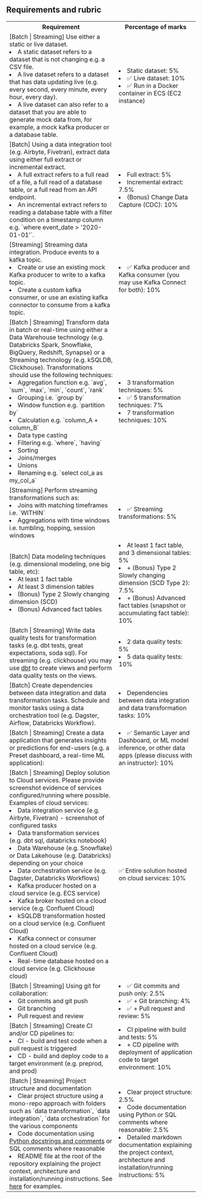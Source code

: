 ## Requirements and rubric

<table>
    <tr>
        <th>Requirement</th>
        <th>Percentage of marks</th>
    </tr>
    <tr>
        <td>
            [Batch | Streaming] Use either a static or live dataset.
            <li>A static dataset refers to a dataset that is not changing e.g. a CSV file.  </li>
            <li>A live dataset refers to a dataset that has data updating live (e.g. every second, every minute, every hour, every day).</li>
            <li>A live dataset can also refer to a dataset that you are able to generate mock data from, for example, a mock kafka producer or a database table.</li>
        </td>
        <td>
            <li>Static dataset: 5%</li>
            <li>✅ Live dataset: 10%</li>
            <li>✅ Run in a Docker container in ECS (EC2 instance)</li>
        </td>
    </tr>
    <tr>
        <td>
            [Batch] Using a data integration tool (e.g. Airbyte, Fivetran), extract data using either full extract or incremental extract.
            <li>A full extract refers to a full read of a file, a full read of a database table, or a full read from an API endpoint. </li>
            <li>An incremental extract refers to reading a database table with a filter condition on a timestamp column e.g. `where event_date > '2020-01-01'`.</li>
        </td>
        <td>
            <li>Full extract: 5%</li>
            <li>Incremental extract: 7.5%</li>
            <li>(Bonus) Change Data Capture (CDC): 10%</li>
        </td>
    </tr>
    <tr>
        <td>
            [Streaming] Streaming data integration. Produce events to a kafka topic.
            <li>Create or use an existing mock Kafka producer to write to a kafka topic. </li>
            <li>Create a custom kafka consumer, or use an existing kafka connector to consume from a kafka topic. </li>
        </td>
        <td>
            <li>✅ Kafka producer and Kafka consumer (you may use Kafka Connect for both): 10%</li>
        </td>
    </tr>
    <tr>
        <td>
            [Batch | Streaming] Transform data in batch or real-time using either a Data Warehouse technology (e.g. Databricks Spark, Snowflake, BigQuery, Redshift, Synapse) or a Streaming technology (e.g. kSQLDB, Clickhouse). Transformations should use the following techniques:
            <li>Aggregation function e.g. `avg`, `sum`, `max`, `min`, `count`, `rank`</li>
            <li>Grouping i.e. `group by`</li>
            <li>Window function e.g. `partition by`</li>
            <li>Calculation e.g. `column_A + column_B`</li>
            <li>Data type casting</li>
            <li>Filtering e.g. `where`, `having`</li>
            <li>Sorting</li>
            <li>Joins/merges</li>
            <li>Unions</li>
            <li>Renaming e.g. `select col_a as my_col_a` </li>
        </td>
        <td>
            <li>3 transformation techniques: 5%</li>
            <li>✅ 5 transformation techniques: 7%</li>
            <li>7 transformation techniques: 10%</li>
        </td>
    </tr>
    <tr>
        <td>
            [Streaming] Perform streaming transformations such as:
            <li>Joins with matching timeframes i.e. `WITHIN`</li>
            <li>Aggregations with time windows i.e. tumbling, hopping, session windows</li>
        </td>
        <td>
            <li>✅ Streaming transformations: 5%</li>
        </td>
    </tr>
    <tr>
        <td>
            [Batch] Data modeling techniques (e.g. dimensional modeling, one big table, etc):
            <li>At least 1 fact table</li>
            <li>At least 3 dimension tables</li>
            <li>(Bonus) Type 2 Slowly changing dimension (SCD)</li>
            <li>(Bonus) Advanced fact tables</li>
        </td>
        <td>
            <li>At least 1 fact table, and 3 dimensional tables: 5%</li>
            <li>+ (Bonus) Type 2 Slowly changing dimension (SCD Type 2): 7.5%</li>
            <li>+ (Bonus) Advanced fact tables (snapshot or accumulating fact table): 10%</li>
        </td>
    </tr>
    <tr>
        <td>
            [Batch | Streaming] Write data quality tests for transformation tasks (e.g. dbt tests, great expectations, soda sql). For streaming (e.g. clickhouse) you may use <a href="https://clickhouse.com/docs/en/integrations/dbt/dbt-intro">dbt</a> to create views and perform data quality tests on the views.
        </td>
        <td>
            <li>2 data quality tests: 5% </li>
            <li>5 data quality tests: 10% </li>
        </td>
    </tr>
    <tr>
        <td>
            [Batch] Create dependencies between data integration and data transformation tasks. Schedule and monitor tasks using a data orchestration tool (e.g. Dagster, Airflow, Databricks Workflow).
        </td>
        <td>
            <li>Dependencies between data integration and data transformation tasks: 10%</li>
        </td>
    </tr>
    <tr>
        <td>
            [Batch | Streaming] Create a data application that generates insights or predictions for end-users (e.g. a Preset dashboard, a real-time ML application):
        </td>
        <td>
            <li>✅ Semantic Layer and Dashboard, or ML model inference, or other data apps (please discuss with an instructor): 10%</li>
        </td>
    </tr>
    <tr>
        <td>
            [Batch | Streaming] Deploy solution to Cloud services. Please provide screenshot evidence of services configured/running where possible. Examples of cloud services:
            <li>Data integration service (e.g. Airbyte, Fivetran) - screenshot of configured tasks</li>
            <li>Data transformation services (e.g. dbt sql, databricks notebook)</li>
            <li>Data Warehouse (e.g. Snowflake) or Data Lakehouse (e.g. Databricks) depending on your choice</li>
            <li>Data orchestration service (e.g. Dagster, Databricks Workflows)</li>
            <li>Kafka producer hosted on a cloud service (e.g. ECS service)</li>
            <li>Kafka broker hosted on a cloud service (e.g. Confluent Cloud)</li>
            <li>kSQLDB transformation hosted on a cloud service (e.g. Confluent Cloud)</li>
            <li>Kafka connect or consumer hosted on a cloud service (e.g. Confluent Cloud)</li>
            <li>Real-time database hosted on a cloud service (e.g. Clickhouse cloud)</li>
        </td>
        <td>
            ✅ Entire solution hosted on cloud services: 10%
        </td>
    </tr>
    <tr>
        <td>
            [Batch | Streaming] Using git for collaboration:
            <li>Git commits and git push</li>
            <li>Git branching</li>
            <li>Pull request and review</li>
        </td>
        <td>
            <li>✅ Git commits and push only: 2.5%</li>
            <li>✅ + Git branching: 4%</li>
            <li>✅ + Pull request and review: 5%</li>
        </td>
    </tr>
    <tr>
        <td>
            [Batch | Streaming] Create CI and/or CD pipelines to:
            <li>CI - build and test code when a pull request is triggered</li>
            <li>CD - build and deploy code to a target environment (e.g. preprod, and prod)</li>
        </td>
        <td>
            <li>CI pipeline with build and tests: 5%</li>
            <li>+ CD pipeline with deployment of application code to target environment: 10%</li>
        </td>
    </tr>
    <tr>
        <td>
            [Batch | Streaming] Project structure and documentation
            <li>Clear project structure using a mono-repo approach with folders such as `data transformation`, `data integration`, `data orchestration` for the various components</li>
            <li>Code documentation using <a href="https://realpython.com/documenting-python-code/#documenting-your-python-code-base-using-docstrings">Python docstrings and comments</a> or SQL comments where reasonable</li>
            <li>README file at the root of the repository explaining the project context, architecture and installation/running instructions. See <a href="https://github.com/matiassingers/awesome-readme">here</a> for examples.</li>
        </td>
        <td>
            <li>Clear project structure: 2.5%</li>
            <li>Code documentation using Python or SQL comments where reasonable: 2.5%</li>
            <li>Detailed markdown documentation explaining the project context, architecture and installation/running instructions: 5%</li>
        </td>
    </tr>
</table>
